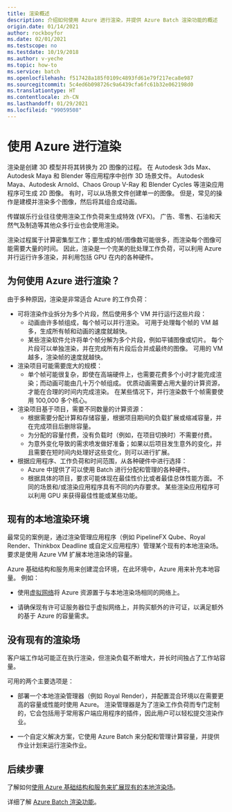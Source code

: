 ```yaml
---
title: 渲染概述
description: 介绍如何使用 Azure 进行渲染，并提供 Azure Batch 渲染功能的概述
origin.date: 01/14/2021
author: rockboyfor
ms.date: 02/01/2021
ms.testscope: no
ms.testdate: 10/19/2018
ms.author: v-yeche
ms.topic: how-to
ms.service: batch
ms.openlocfilehash: f517428a185f0109c4893fd61e79f217eca8e987
ms.sourcegitcommit: 5c4ed6b098726c9a6439cfa6fc61b32e062198d0
ms.translationtype: HT
ms.contentlocale: zh-CN
ms.lasthandoff: 01/29/2021
ms.locfileid: "99059508"
---
```

# <a name="rendering-using-azure"></a>使用 Azure 进行渲染

渲染是创建 3D 模型并将其转换为 2D 图像的过程。 在 Autodesk 3ds Max、Autodesk Maya 和 Blender 等应用程序中创作 3D 场景文件。  Autodesk Maya、Autodesk Arnold、Chaos Group V-Ray 和 Blender Cycles 等渲染应用程序可生成 2D 图像。  有时，可以从场景文件创建单一的图像。 但是，常见的操作是建模并渲染多个图像，然后将其组合成动画。

传媒娱乐行业往往使用渲染工作负荷来生成特效 (VFX)。 广告、零售、石油和天然气及制造等其他众多行业也会使用渲染。

渲染过程属于计算密集型工作；要生成的帧/图像数可能很多，而渲染每个图像可能需要大量的时间。  因此，渲染是一个完美的批处理工作负荷，可以利用 Azure 并行运行许多渲染，并利用包括 GPU 在内的各种硬件。

## <a name="why-use-azure-for-rendering"></a>为何使用 Azure 进行渲染？

由于多种原因，渲染是非常适合 Azure 的工作负荷：

* 可将渲染作业拆分为多个片段，然后使用多个 VM 并行运行这些片段：
    * 动画由许多帧组成，每个帧可以并行渲染。  可用于处理每个帧的 VM 越多，生成所有帧和动画的速度就越快。
    * 某些渲染软件允许将单个帧分解为多个片段，例如平铺图像或切片。  每个片段可以单独渲染，并在完成所有片段后合并成最终的图像。  可用的 VM 越多，渲染帧的速度就越快。
* 渲染项目可能需要庞大的规模：
    * 单个帧可能很复杂，即使在高端硬件上，也需要花费多个小时才能完成渲染；而动画可能由几十万个帧组成。  优质动画需要占用大量的计算资源，才能在合理的时间内完成渲染。  在某些情况下，并行渲染数千个帧需要使用 100,000 多个核心。
* 渲染项目基于项目，需要不同数量的计算资源：
    * 根据需要分配计算和存储容量，根据项目期间的负载扩展或缩减容量，并在完成项目后删除容量。
    * 为分配的容量付费，没有负载时（例如，在项目切换时）不需要付费。
    * 为意外变化导致的需求喷发做好准备；如果以后项目发生意外的变化，并且需要在短时间内处理好这些变化，则可以进行扩展。
* 根据应用程序、工作负荷和时间范围，从各种硬件中进行选择：
    * Azure 中提供了可以使用 Batch 进行分配和管理的各种硬件。
    * 根据具体的项目，要求可能体现在最佳性价比或者最佳总体性能方面。  不同的场景和/或渲染应用程序具有不同的内存要求。  某些渲染应用程序可以利用 GPU 来获得最佳性能或某些功能。 

<!--Not Available on * Low-priority VMs reduce costs:-->


  
## <a name="existing-on-premises-rendering-environment"></a>现有的本地渲染环境

最常见的案例是，通过渲染管理应用程序（例如 PipelineFX Qube、Royal Render、Thinkbox Deadline 或自定义应用程序）管理某个现有的本地渲染场。  要求是使用 Azure VM 扩展本地渲染场的容量。

Azure 基础结构和服务用来创建混合环境，在此环境中，Azure 用来补充本地容量。 例如：

* 使用[虚拟网络](../virtual-network/virtual-networks-overview.md)将 Azure 资源置于与本地渲染场相同的网络上。

* 请确保现有许可证服务器位于虚拟网络上，并购买额外的许可证，以满足额外的基于 Azure 的容量需求。

<!--Not Available on allow low-priority VMs to be used and dynamically auto-scaled with full-priced VMs-->

## <a name="no-existing-render-farm"></a>没有现有的渲染场

客户端工作站可能正在执行渲染，但渲染负载不断增大，并长时间独占了工作站容量。

可用的两个主要选项是：

* 部署一个本地渲染管理器（例如 Royal Render），并配置混合环境以在需要更高的容量或性能时使用 Azure。 渲染管理器是为了渲染工作负荷而专门定制的，它会包括用于常用客户端应用程序的插件，因此用户可以轻松提交渲染作业。

* 一个自定义解决方案，它使用 Azure Batch 来分配和管理计算容量，并提供作业计划来运行渲染作业。

## <a name="next-steps"></a>后续步骤

了解如何[使用 Azure 基础结构和服务来扩展现有的本地渲染场](https://www.azure.cn/solutions/high-performance-computing/rendering/)。

详细了解 [Azure Batch 渲染功能](batch-rendering-functionality.md)。

<!-- Update_Description: update meta properties, wording update, update link -->